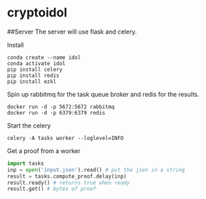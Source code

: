 # cryptoidol


##Server
The server will use flask and celery. 


Install
```
conda create --name idol
conda activate idol
pip install celery
pip install redis
pip install ezkl
```

Spin up rabbitmq for the task queue broker and redis for the results.
```
docker run -d -p 5672:5672 rabbitmq
docker run -d -p 6379:6379 redis
```

Start the celery

```
celery -A tasks worker --loglevel=INFO
```

Get a proof from a worker
```python
import tasks
inp = open('input.json').read() # put the json in a string
result = tasks.compute_proof.delay(inp) 
result.ready() # returns true when ready
result.get() # bytes of proof
```

